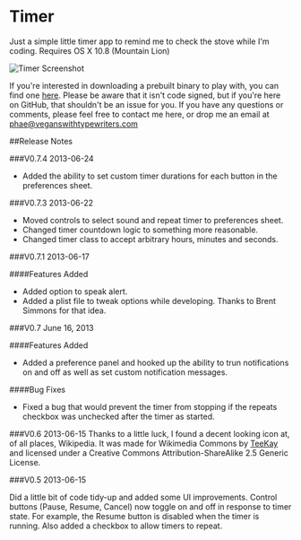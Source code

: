 Timer
=====

Just a simple little timer app to remind me to check the stove while I'm coding. 
Requires OS X 10.8 (Mountain Lion)


![Timer Screenshot](http://veganswithtypewriters.net/img/TimerApp.png)

If you're interested in downloading a prebuilt binary to play with, you can find one [here][2]. Please be aware that it isn't code signed, but if you're here on GitHub, that shouldn't be an issue for you. If you have any questions or comments, please feel free to contact me here, or drop me an email at <phae@veganswithtypewriters.com>

##Release Notes

###V0.7.4
2013-06-24
- Added the ability to set custom timer durations for each button in the preferences sheet.

###V0.7.3
2013-06-22
- Moved controls to select sound and repeat timer to preferences sheet.
- Changed timer countdown logic to something more reasonable.
- Changed timer class to accept arbitrary hours, minutes and seconds. 

###V0.7.1
2013-06-17

####Features Added
- Added option to speak alert.
- Added a plist file to tweak options while developing. Thanks to Brent Simmons for that idea. 


###V0.7
June 16, 2013

####Features Added
- Added a preference panel and hooked up the ability to trun notifications on and off as well as set custom notification messages.

####Bug Fixes
- Fixed a bug that would prevent the timer from stopping if the repeats checkbox was unchecked after the timer as started.

###V0.6
2013-06-15
Thanks to a little luck, I found a decent looking icon at, of all places, Wikipedia. It was made for Wikimedia Commons by [TeeKay][1] and licensed under a Creative Commons Attribution-ShareAlike 2.5 Generic License.

###V0.5
2013-06-15

Did a little bit of code tidy-up and added some UI improvements. Control buttons (Pause, Resume, Cancel) now toggle on and off in response to timer state. For example, the Resume button is disabled when the timer is running. Also added a checkbox to allow timers to repeat.

[1]: http://en.wikipedia.org/wiki/User:Tkgd2007 (User:Tkgd2007 - Wikipedia, the free encyclopedia)
[2]: http://veganswithtypewriters.net/apps/Timer.app.zip (Vegans With Typewriters)